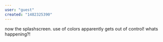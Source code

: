```yaml
---
user: "guest"
created: "1482325390"
---
```


now the splashscreen. use of colors apparently gets out of control! whats happening?!
